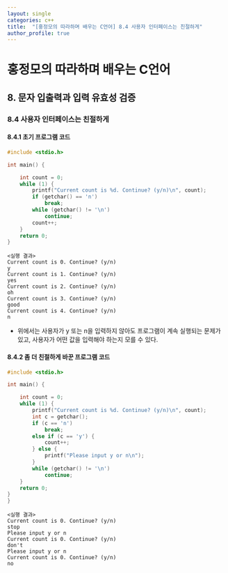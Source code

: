 ```yaml
---
layout: single
categories: c++
title:  "[홍정모의 따라하며 배우는 C언어] 8.4 사용자 인터페이스는 친절하게"
author_profile: true
---
```


# 홍정모의 따라하며 배우는 C언어
## 8. 문자 입출력과 입력 유효성 검증
### 8.4 사용자 인터페이스는 친절하게
#### 8.4.1 초기 프로그램 코드
```c
#include <stdio.h>

int main() {

	int count = 0;
	while (1) {
		printf("Current count is %d. Continue? (y/n)\n", count);
		if (getchar() == 'n')
			break;
		while (getchar() != '\n')
			continue;
		count++; 
	}
	return 0;
}
```
```
<실행 결과>
Current count is 0. Continue? (y/n)
y
Current count is 1. Continue? (y/n)
yes
Current count is 2. Continue? (y/n)
oh
Current count is 3. Continue? (y/n)
good
Current count is 4. Continue? (y/n)
n
```
- 위에서는 사용자가 y 또는 n을 입력하지 않아도 프로그램이 계속 실행되는 문제가 있고, 사용자가 어떤 값을 입력해야 하는지 모를 수 있다.
#### 8.4.2 좀 더 친절하게 바꾼 프로그램 코드
```c
#include <stdio.h>

int main() {

	int count = 0;
	while (1) {
		printf("Current count is %d. Continue? (y/n)\n", count);
		int c = getchar();
		if (c == 'n')
			break;
		else if (c == 'y') {
			count++; 
		} else {
			printf("Please input y or n\n");
		}
		while (getchar() != '\n')
			continue;
	}
	return 0;
}
}
```
```
<실행 결과>
Current count is 0. Continue? (y/n)
stop
Please input y or n
Current count is 0. Continue? (y/n)
don't
Please input y or n
Current count is 0. Continue? (y/n)
no
```
